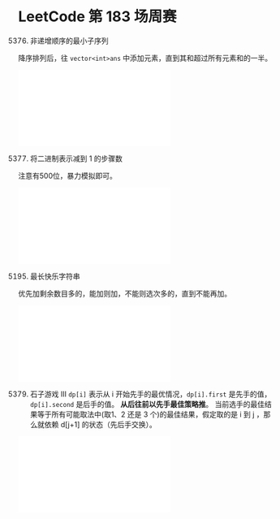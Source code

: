 # LeetCode 第 183 场周赛

5376. 非递增顺序的最小子序列

降序排列后，往 `vector<int>ans` 中添加元素，直到其和超过所有元素和的一半。

![](./5376.minimum-subsequence-in-non-increasing-order.ac.cpp)

5377. 将二进制表示减到 1 的步骤数

注意有500位，暴力模拟即可。

![](./5377.number-of-steps-to-reduce-a-number-in-binary-representation-to-one.ac.cpp)

5195. 最长快乐字符串

优先加剩余数目多的，能加则加，不能则选次多的，直到不能再加。

![](./5195.longest-happy-string.ac.cpp)

5379. 石子游戏 III
`dp[i]` 表示从 i 开始先手的最优情况，`dp[i].first` 是先手的值，`dp[i].second` 是后手的值。
**从后往前以先手最佳策略推**。
当前选手的最佳结果等于所有可能取法中(取1、2 还是 3 个)的最佳结果，假定取的是 i 到 j ，那么就依赖 d[j+1] 的状态（先后手交换）。

![](./5379.stone-game-iii.ac.cpp)